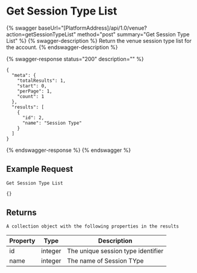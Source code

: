 # Get Session Type List

{% swagger baseUrl="[PlatformAddress]/api/1.0/venue?action=getSessionTypeList" method="post" summary="Get Session Type List" %}
{% swagger-description %}
Return the venue session type list for the account.
{% endswagger-description %}

{% swagger-response status="200" description="" %}
```
{
  "meta": {
    "totalResults": 1,
    "start": 0,
    "perPage": 1,
    "count": 1
  },
  "results": [
    {
      "id": 2,
      "name": "Session Type"
    }
  ]
}
```
{% endswagger-response %}
{% endswagger %}

## Example Request

`Get Session Type List`

```javascript
{}
```

## Returns

`A collection object with the following properties in the results`

| Property      | Type    | Description |
| ------------- | ------- | ---------------------------------- |
| id            | integer | The unique session type identifier |
| name          | integer | The name of Session TYpe |
